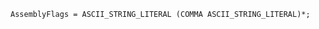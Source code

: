 <!-- This file is generated automatically by infrastructure scripts. Please don't edit by hand. -->

```{ .ebnf .slang-ebnf #AssemblyFlags }
AssemblyFlags = ASCII_STRING_LITERAL (COMMA ASCII_STRING_LITERAL)*;
```

